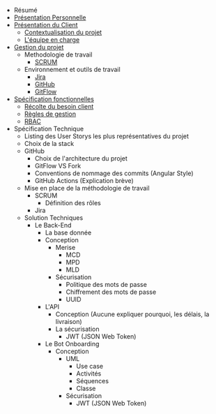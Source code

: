 - Résumé
- <a href='./self-pres.md'>Présentation Personnelle</a>
- <a href='./project-pres.md'>Présentation du Client</a>
  - <a href='./project-pres.md#context'>Contextualisation du projet</a>
  - <a href='./project-pres.md#team'>L'équipe en charge</a>
- <a href='./project-management.md'>Gestion du projet</a>
  - Methodologie de travail
    - <a href='./project-management.md#scrum'>SCRUM</a>
  - Environnement et outils de travail
    - <a href='./project-management.md#jira'>Jira</a>
    - <a href='./project-management.md#github'>GitHub</a>
    - <a href='./project-management.md#gitflow'>GitFlow</a>
- <a href='./func-spec.md'>Spécification fonctionnelles</a>
  - <a href='./func-spec.md#client'>Récolte du besoin client</a>
  - <a href='./func-spec.md#gestion-rules'>Règles de gestion</a>
  - <a href='./func-spec.md#rbac'>RBAC</a>
- Spécification Technique
  - Listing des User Storys les plus représentatives du projet
  - Choix de la stack
  - GitHub
    - Choix de l'architecture du projet
    - GitFlow VS Fork
    - Conventions de nommage des commits (Angular Style)
    - GitHub Actions (Explication brève)
  - Mise en place de la méthodologie de travail
    - SCRUM
      - Définition des rôles
    - Jira
  - Solution Techniques
    - Le Back-End
      - La base donnée
      - Conception
        - Merise
          - MCD
          - MPD
          - MLD
        - Sécurisation
          - Politique des mots de passe
          - Chiffrement des mots de passe
          - UUID
      - L'API
        - Conception (Aucune expliquer pourquoi, les délais, la livraison)
        - La sécurisation
          - JWT (JSON Web Token)
      - Le Bot Onboarding
        - Conception
          - UML
            - Use case
            - Activités
            - Séquences
            - Classe
          - Sécurisation
            - JWT (JSON Web Token)